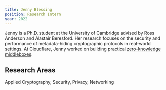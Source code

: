 ```yaml
---
title: Jenny Blessing
position: Research Intern
year: 2022
---
```


Jenny is a Ph.D. student at the University of Cambridge advised by Ross Anderson and Alastair Beresford. Her research focuses on the security and performance of metadata-hiding cryptographic protocols in real-world settings. At Cloudflare, Jenny worked on building practical [zero-knowledge middleboxes](https://eprint.iacr.org/2021/1022).

## Research Areas
Applied Cryptography, Security, Privacy, Networking

